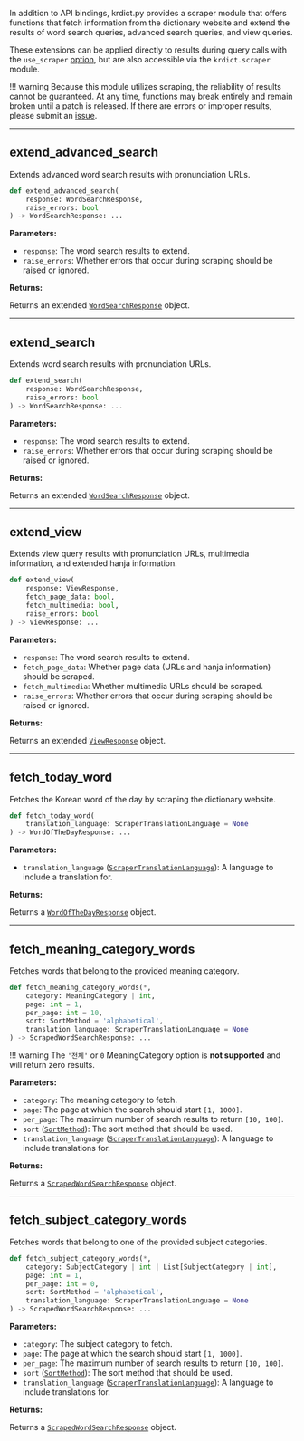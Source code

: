In addition to API bindings, krdict.py provides a scraper module that offers functions that
fetch information from the dictionary website and extend the results of word search queries,
advanced search queries, and view queries.

These extensions can be applied directly to results during query calls with the `use_scraper`
[option](parameters.md#optionsdict), but are also accessible via the `krdict.scraper` module.

!!! warning
    Because this module utilizes scraping, the reliability of results cannot be guaranteed.
    At any time, functions may break entirely and remain broken until a patch is released. If there
    are errors or improper results, please submit an
    [issue](https://github.com/omarkmu/krdict.py/issues/new).

---
## extend_advanced_search

Extends advanced word search results with pronunciation URLs.

```python
def extend_advanced_search(
    response: WordSearchResponse,
    raise_errors: bool
) -> WordSearchResponse: ...
```

**Parameters:**

- `response`: The word search results to extend.
- `raise_errors`: Whether errors that occur during scraping should be raised or ignored.

**Returns:**

Returns an extended [`WordSearchResponse`](return_types.md#wordsearchresponse) object.

---
## extend_search

Extends word search results with pronunciation URLs.

```python
def extend_search(
    response: WordSearchResponse,
    raise_errors: bool
) -> WordSearchResponse: ...
```

**Parameters:**

- `response`: The word search results to extend.
- `raise_errors`: Whether errors that occur during scraping should be raised or ignored.

**Returns:**

Returns an extended [`WordSearchResponse`](return_types.md#wordsearchresponse) object.

---
## extend_view

Extends view query results with pronunciation URLs, multimedia information, and extended hanja
information.

```python
def extend_view(
    response: ViewResponse,
    fetch_page_data: bool,
    fetch_multimedia: bool,
    raise_errors: bool
) -> ViewResponse: ...
```

**Parameters:**

- `response`: The word search results to extend.
- `fetch_page_data`: Whether page data (URLs and hanja information) should be scraped.
- `fetch_multimedia`: Whether multimedia URLs should be scraped.
- `raise_errors`: Whether errors that occur during scraping should be raised or ignored.

**Returns:**

Returns an extended [`ViewResponse`](return_types.md#viewresponse) object.

---
## fetch_today_word

Fetches the Korean word of the day by scraping the dictionary website.

```python
def fetch_today_word(
    translation_language: ScraperTranslationLanguage = None
) -> WordOfTheDayResponse: ...
```

**Parameters:**

- `translation_language` ([`ScraperTranslationLanguage`](parameters.md#scrapertranslationlanguage)): A language to include a translation for.

**Returns:**

Returns a [`WordOfTheDayResponse`](return_types.md#wordofthedayresponse) object.

---
## fetch_meaning_category_words

Fetches words that belong to the provided meaning category.

```python
def fetch_meaning_category_words(*,
    category: MeaningCategory | int,
    page: int = 1,
    per_page: int = 10,
    sort: SortMethod = 'alphabetical',
    translation_language: ScraperTranslationLanguage = None
) -> ScrapedWordSearchResponse: ...
```

!!! warning
    The `'전체'` or `0` MeaningCategory option is **not supported** and will return zero results.

**Parameters:**

- `category`: The meaning category to fetch.
- `page`: The page at which the search should start `[1, 1000]`.
- `per_page`: The maximum number of search results to return `[10, 100]`.
- `sort` ([`SortMethod`](parameters.md#sortmethod)): The sort method that should be used.
- `translation_language` ([`ScraperTranslationLanguage`](parameters.md#scrapertranslationlanguage)): A language to include translations for.

**Returns:**

Returns a [`ScrapedWordSearchResponse`](return_types.md#scrapedwordsearchresponse) object.

---
## fetch_subject_category_words

Fetches words that belong to one of the provided subject categories.

```python
def fetch_subject_category_words(*,
    category: SubjectCategory | int | List[SubjectCategory | int],
    page: int = 1,
    per_page: int = 0,
    sort: SortMethod = 'alphabetical',
    translation_language: ScraperTranslationLanguage = None
) -> ScrapedWordSearchResponse: ...
```

**Parameters:**

- `category`: The subject category to fetch.
- `page`: The page at which the search should start `[1, 1000]`.
- `per_page`: The maximum number of search results to return `[10, 100]`.
- `sort` ([`SortMethod`](parameters.md#sortmethod)): The sort method that should be used.
- `translation_language` ([`ScraperTranslationLanguage`](parameters.md#scrapertranslationlanguage)): A language to include translations for.

**Returns:**

Returns a [`ScrapedWordSearchResponse`](return_types.md#scrapedwordsearchresponse) object.
